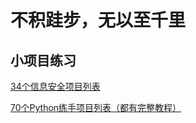 # 不积跬步，无以至千里

## 小项目练习

[34个信息安全项目列表](http://www.cnblogs.com/shiyanlou/p/7268307.html)

[70个Python练手项目列表（都有完整教程）](https://www.cnblogs.com/shiyanlou/p/7238503.html)
